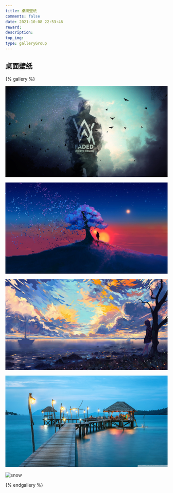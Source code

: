 ```yaml
---
title: 桌面壁纸
comments: false
date: 2021-10-08 22:53:46
reward:
description:
top_img:
type: galleryGroup
---
```

<style>
.page-title {
    display: none;
  }
</style>
## 桌面壁纸

{% gallery %}

![faded](../../img/wallpaper/faded.jpg)

![Boy Standing under Tree at Sunset](../../img/wallpaper/tree.jpg)

![sunshine](../../img/wallpaper/sunshine.jpg)

![sea](../../img/wallpaper/sea.jpg)

![snow](../../img/wallpaper/snow.jpg)

{% endgallery %}

